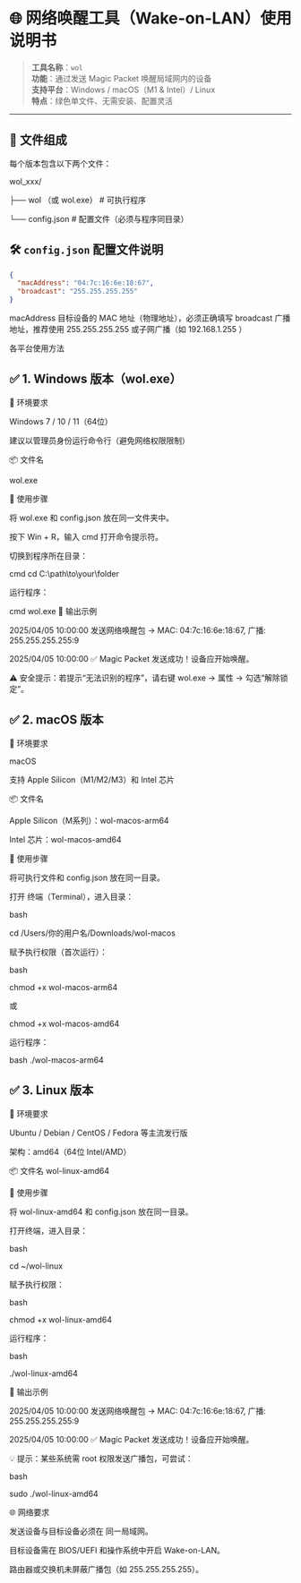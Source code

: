 # 🌐 网络唤醒工具（Wake-on-LAN）使用说明书

> **工具名称**：`wol`  
> **功能**：通过发送 Magic Packet 唤醒局域网内的设备  
> **支持平台**：Windows / macOS（M1 & Intel）/ Linux  
> **特点**：绿色单文件、无需安装、配置灵活

---

## 📁 文件组成

每个版本包含以下两个文件：

wol_xxx/

├── wol （或 wol.exe） # 可执行程序

└── config.json # 配置文件（必须与程序同目录）

## 🛠️ `config.json` 配置文件说明

```json
{
  "macAddress": "04:7c:16:6e:18:67",
  "broadcast": "255.255.255.255"
}
```
macAddress
目标设备的 MAC 地址（物理地址），必须正确填写
broadcast
广播地址，推荐使用
255.255.255.255
或子网广播（如
192.168.1.255
）

各平台使用方法



## ✅ 1. Windows 版本（wol.exe）
🔧 环境要求

Windows 7 / 10 / 11（64位）

建议以管理员身份运行命令行（避免网络权限限制）

📦 文件名

wol.exe

🚀 使用步骤

将 wol.exe 和 config.json 放在同一文件夹中。

按下 Win + R，输入 cmd 打开命令提示符。

切换到程序所在目录：

cmd
cd C:\path\to\your\folder

运行程序：

cmd
wol.exe
📝 输出示例

2025/04/05 10:00:00 发送网络唤醒包 -> MAC: 04:7c:16:6e:18:67, 广播: 255.255.255.255:9 

2025/04/05 10:00:00 ✅ Magic Packet 发送成功！设备应开始唤醒。

⚠️ 安全提示：若提示“无法识别的程序”，请右键 wol.exe → 属性 → 勾选“解除锁定”。 






## ✅ 2. macOS 版本

🔧 环境要求

macOS  

支持 Apple Silicon（M1/M2/M3）和 Intel 芯片

📦 文件名

Apple Silicon（M系列）：wol-macos-arm64

Intel 芯片：wol-macos-amd64

🚀 使用步骤

将可执行文件和 config.json 放在同一目录。

打开 终端（Terminal），进入目录：

bash
 
cd /Users/你的用户名/Downloads/wol-macos

赋予执行权限（首次运行）：

bash
 
chmod +x wol-macos-arm64

或

chmod +x wol-macos-amd64

运行程序：

bash ./wol-macos-arm64






## ✅ 3. Linux 版本

🔧 环境要求

Ubuntu / Debian / CentOS / Fedora 等主流发行版

架构：amd64（64位 Intel/AMD）

📦 文件名 wol-linux-amd64

🚀 使用步骤

将 wol-linux-amd64 和 config.json 放在同一目录。

打开终端，进入目录：

bash 

cd ~/wol-linux

赋予执行权限：

bash
 
chmod +x wol-linux-amd64

运行程序：

bash
 
./wol-linux-amd64

📝 输出示例

 
2025/04/05 10:00:00 发送网络唤醒包 -> MAC: 04:7c:16:6e:18:67, 广播: 255.255.255.255:9

2025/04/05 10:00:00 ✅ Magic Packet 发送成功！设备应开始唤醒。

💡 提示：某些系统需 root 权限发送广播包，可尝试： 

bash 

sudo ./wol-linux-amd64


🌐 网络要求

发送设备与目标设备必须在 同一局域网。

目标设备需在 BIOS/UEFI 和操作系统中开启 Wake-on-LAN。

路由器或交换机未屏蔽广播包（如 255.255.255.255）。
